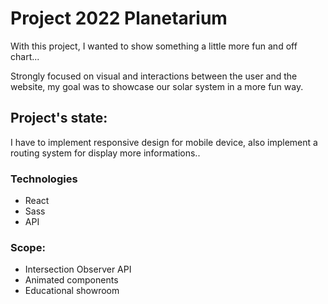 # Project 2022 Planetarium

With this project, I wanted to show something a little more fun and off chart...

Strongly focused on visual and interactions between the user and the website, my goal was to showcase our solar system in a more fun way.

## Project's state:

I have to implement responsive design for mobile device, also implement a routing system for display more informations..

### Technologies

- React
- Sass
- API

### Scope:

- Intersection Observer API
- Animated components
- Educational showroom
